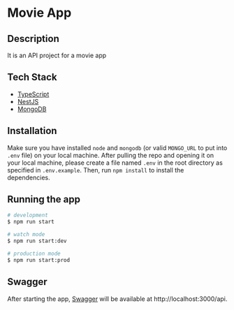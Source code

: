 # Movie App

## Description

It is an API project for a movie app

## Tech Stack

- [TypeScript](https://www.typescriptlang.org/)
- [NestJS](https://nestjs.com/)
- [MongoDB](https://www.mongodb.com/)

## Installation

Make sure you have installed `node` and `mongodb` (or valid `MONGO_URL` to put into `.env` file) on your local machine. After pulling the repo and opening it on your local machine, please create a file named `.env` in the root directory as specified in `.env.example`. Then, run `npm install` to install the dependencies.

## Running the app

```bash
# development
$ npm run start

# watch mode
$ npm run start:dev

# production mode
$ npm run start:prod
```

## Swagger

After starting the app, [Swagger](https://swagger.io/) will be available at http://localhost:3000/api.
